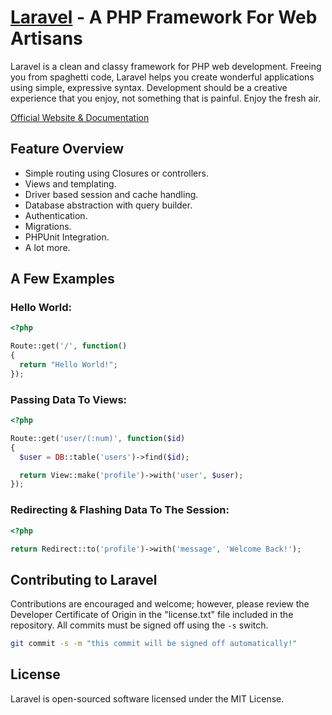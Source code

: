 # [Laravel](http://laravel.com) - A PHP Framework For Web ArtisansLaravel is a clean and classy framework for PHP web development. Freeing youfrom spaghetti code, Laravel helps you create wonderful applications usingsimple, expressive syntax. Development should be a creative experience that youenjoy, not something that is painful. Enjoy the fresh air.[Official Website & Documentation](http://laravel.com)## Feature Overview- Simple routing using Closures or controllers.- Views and templating.- Driver based session and cache handling.- Database abstraction with query builder.- Authentication.- Migrations.- PHPUnit Integration.- A lot more.## A Few Examples### Hello World:```php<?phpRoute::get('/', function(){  return "Hello World!";});```### Passing Data To Views:```php<?phpRoute::get('user/(:num)', function($id){  $user = DB::table('users')->find($id);  return View::make('profile')->with('user', $user);});```### Redirecting & Flashing Data To The Session:```php<?phpreturn Redirect::to('profile')->with('message', 'Welcome Back!');```## Contributing to LaravelContributions are encouraged and welcome; however, please review the DeveloperCertificate of Origin in the "license.txt" file included in the repository. Allcommits must be signed off using the `-s` switch.```bashgit commit -s -m "this commit will be signed off automatically!"```## LicenseLaravel is open-sourced software licensed under the MIT License.
